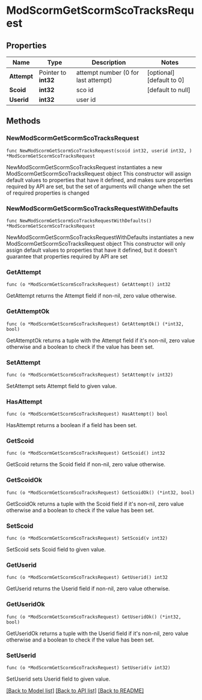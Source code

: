 # ModScormGetScormScoTracksRequest

## Properties

Name | Type | Description | Notes
------------ | ------------- | ------------- | -------------
**Attempt** | Pointer to **int32** | attempt number (0 for last attempt) | [optional] [default to 0]
**Scoid** | **int32** | sco id | [default to null]
**Userid** | **int32** | user id | 

## Methods

### NewModScormGetScormScoTracksRequest

`func NewModScormGetScormScoTracksRequest(scoid int32, userid int32, ) *ModScormGetScormScoTracksRequest`

NewModScormGetScormScoTracksRequest instantiates a new ModScormGetScormScoTracksRequest object
This constructor will assign default values to properties that have it defined,
and makes sure properties required by API are set, but the set of arguments
will change when the set of required properties is changed

### NewModScormGetScormScoTracksRequestWithDefaults

`func NewModScormGetScormScoTracksRequestWithDefaults() *ModScormGetScormScoTracksRequest`

NewModScormGetScormScoTracksRequestWithDefaults instantiates a new ModScormGetScormScoTracksRequest object
This constructor will only assign default values to properties that have it defined,
but it doesn't guarantee that properties required by API are set

### GetAttempt

`func (o *ModScormGetScormScoTracksRequest) GetAttempt() int32`

GetAttempt returns the Attempt field if non-nil, zero value otherwise.

### GetAttemptOk

`func (o *ModScormGetScormScoTracksRequest) GetAttemptOk() (*int32, bool)`

GetAttemptOk returns a tuple with the Attempt field if it's non-nil, zero value otherwise
and a boolean to check if the value has been set.

### SetAttempt

`func (o *ModScormGetScormScoTracksRequest) SetAttempt(v int32)`

SetAttempt sets Attempt field to given value.

### HasAttempt

`func (o *ModScormGetScormScoTracksRequest) HasAttempt() bool`

HasAttempt returns a boolean if a field has been set.

### GetScoid

`func (o *ModScormGetScormScoTracksRequest) GetScoid() int32`

GetScoid returns the Scoid field if non-nil, zero value otherwise.

### GetScoidOk

`func (o *ModScormGetScormScoTracksRequest) GetScoidOk() (*int32, bool)`

GetScoidOk returns a tuple with the Scoid field if it's non-nil, zero value otherwise
and a boolean to check if the value has been set.

### SetScoid

`func (o *ModScormGetScormScoTracksRequest) SetScoid(v int32)`

SetScoid sets Scoid field to given value.


### GetUserid

`func (o *ModScormGetScormScoTracksRequest) GetUserid() int32`

GetUserid returns the Userid field if non-nil, zero value otherwise.

### GetUseridOk

`func (o *ModScormGetScormScoTracksRequest) GetUseridOk() (*int32, bool)`

GetUseridOk returns a tuple with the Userid field if it's non-nil, zero value otherwise
and a boolean to check if the value has been set.

### SetUserid

`func (o *ModScormGetScormScoTracksRequest) SetUserid(v int32)`

SetUserid sets Userid field to given value.



[[Back to Model list]](../README.md#documentation-for-models) [[Back to API list]](../README.md#documentation-for-api-endpoints) [[Back to README]](../README.md)


